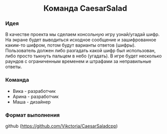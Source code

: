 <div style="text-align: center;font-size: 24px; font-weight: bold;">
  Команда CaesarSalad
</div>

### Идея
В качестве проекта мы сделаем консольную игру узнай/угадай шифр. На экране будет выводиться исходное сообщение и зашифрованное каким-то шифром, потом будут варианты ответов (шифры). Пользователь должен либо разгадать какой шифр был использован, либо просто тыкнуть пальцем в небо (угадать). В игре будет несколько раундов c ограниченным временем и штрафами за неправильные ответы.

### Команда

- Вика - разработчик
- Арина - разработчик
- Маша - дизайнер

### Формат выполнения 

github (https://github.com/Vikctoria/CaesarSaladcpp)
